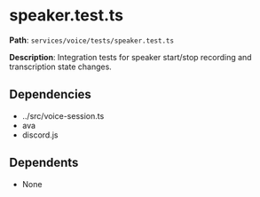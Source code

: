 # speaker.test.ts

**Path**: `services/voice/tests/speaker.test.ts`

**Description**: Integration tests for speaker start/stop recording and transcription state changes.

## Dependencies
- ../src/voice-session.ts
- ava
- discord.js

## Dependents
- None
